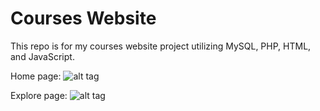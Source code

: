 # Courses Website

This repo is for my courses website project utilizing MySQL, PHP, HTML, and JavaScript.

Home page:
![alt tag](http://imgur.com/3PQs74J)

Explore page:
![alt tag](http://imgur.com/DuAC2uk)

